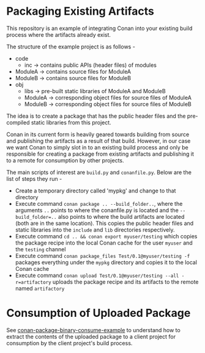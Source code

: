 # Packaging Existing Artifacts
This repository is an example of integrating Conan into your existing build process where the artifacts already exist.

The structure of the example project is as follows -
  - code
    - inc -> contains public APIs (header files) of modules
  - ModuleA -> contains source files for ModuleA
  - ModuleB -> contains source files for ModuleB
  - obj
    - libs -> pre-built static libraries of ModuleA and ModuleB
    - ModuleA -> corresponding object files for source files of ModuleA
    - ModuleB -> corresponding object files for source files of ModuleB
    
The idea is to create a package that has the public header files and the pre-compiled static libraries from this project.

Conan in its current form is heavily geared towards building from source and publishing the artifacts as a result of that build. However, in our case we want Conan to simply slot in to an existing build process and only be responsible for creating a package from existing artifacts and publishing it to a remote for consumption by other projects.

The main scripts of interest are `build.py` and `conanfile.py`. Below are the list of steps they run -

  - Create a temporary directory called 'mypkg' and change to that directory
  - Execute command `conan package .. --build_folder..`, where the arguments `..` points to where the conanfile.py is located and the `--build_folder=..` also points to where the build artifacts are located (both are in the same location). This copies the public header files and static libraries into the `include` and `lib` directories respectively.
  - Execute command `cd .. && conan export myuser/testing` which copies the package recipe into the local Conan cache for the user `myuser` and the `testing` channel
  - Execute command `conan package_files Test/0.1@myuser/testing -f` packages everything under the `mypkg` directory and copies it to the local Conan cache
  - Execute command `conan upload Test/0.1@myuser/testing --all -r=artifactory` uploads the package recipe and its artifacts to the remote named `artifactory`

# Consumption of Uploaded Package
See [conan-package-binary-consume-example](https://github.com/shreyasbharath/conan-package-binary-consume-example) to understand how to extract the contents of the uploaded package to a client project for consumption by the client project's build process.
